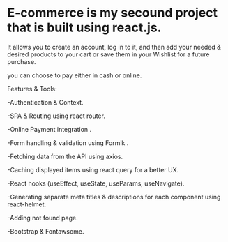 # E-commerce is my secound project that is built using react.js.
It allows you to create an account, log in to it, and then add your needed & desired products to your cart or save them in your Wishlist for a future purchase.

 you can choose to pay either in cash or online.

Features & Tools:


-Authentication & Context.

-SPA & Routing using react router.

-Online Payment integration .

-Form handling & validation using Formik .

-Fetching data from the API using axios.

-Caching displayed items using react query for a better UX.

-React hooks (useEffect, useState, useParams, useNavigate).

-Generating separate meta titles & descriptions for each component using react-helmet.

-Adding not found page.

-Bootstrap & Fontawsome.
